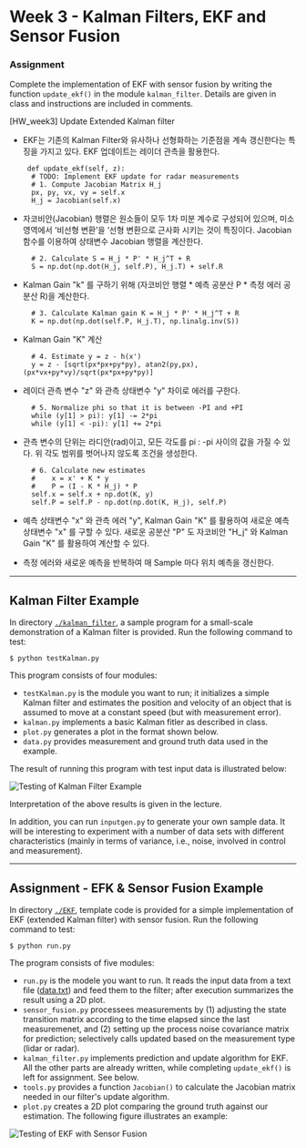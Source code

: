 # Week 3 - Kalman Filters, EKF and Sensor Fusion

### Assignment

Complete the implementation of EKF with sensor fusion by writing the function `update_ekf()` in the module `kalman_filter`. Details are given in class and instructions are included in comments.

[HW_week3]
Update Extended Kalman filter

- EKF는 기존의 Kalman Filter와 유사하나 선형화하는 기준점을 계속 갱신한다는 특징을 가지고 있다.
EKF 업데이트는 레이더 관측을 활용한다.         
        
       def update_ekf(self, z):
        # TODO: Implement EKF update for radar measurements       
        # 1. Compute Jacobian Matrix H_j
        px, py, vx, vy = self.x
        H_j = Jacobian(self.x)
         
- 자코비안(Jacobian) 행렬은 원소들이 모두 1차 미분 계수로 구성되어 있으며, 미소 영역에서 ‘비선형 변환’을 ‘선형 변환으로 근사화 시키는 것이 특징이다.
Jacobian 함수를 이용하여 상태변수 Jacobian 행렬을 계산한다.        
        
        # 2. Calculate S = H_j * P' * H_j^T + R
        S = np.dot(np.dot(H_j, self.P), H_j.T) + self.R
      
- Kalman Gain "k" 를 구하기 위해 (자코비안 행렬 * 예측 공분산 P * 측정 에러 공분산 R)을 계산한다.      
        
        # 3. Calculate Kalman gain K = H_j * P' * H_j^T + R
        K = np.dot(np.dot(self.P, H_j.T), np.linalg.inv(S))
        
- Kalman Gain "K" 계산      
        
        # 4. Estimate y = z - h(x')
        y = z - [sqrt(px*px+py*py), atan2(py,px), (px*vx+py*vy)/sqrt(px*px+py*py)]
        
- 레이더 관측 변수 "z" 와 관측 상태변수 "y" 차이로 에러를 구한다.
        
        # 5. Normalize phi so that it is between -PI and +PI
        while (y[1] > pi): y[1] -= 2*pi
        while (y[1] < -pi): y[1] += 2*pi
            
- 관측 변수의 단위는 라디안(rad)이고, 모든 각도를 pi : -pi 사이의 값을 가질 수 있다.
위 각도 범위를 벗어나지 않도록 조건을 생성한다.          
            
        # 6. Calculate new estimates
        #    x = x' + K * y
        #    P = (I - K * H_j) * P
        self.x = self.x + np.dot(K, y)
        self.P = self.P - np.dot(np.dot(K, H_j), self.P)

- 예측 상태변수 "x" 와 관측 에러 "y", Kalman Gain "K" 를 활용하여 새로운 예측 상태변수 "x" 를 구할 수 있다.
새로운 공분산 "P" 도 자코비안 "H_j" 와 Kalman Gain "K" 를 활용하여 계산할 수 있다.

- 측정 에러와 새로운 예측을 반복하여 매 Sample 마다 위치 예측을 갱신한다.

---

[//]: # (Image References)
[kalman-result]: ./kalman_filter/graph.png
[EKF-results]: ./EKF/plot.png

## Kalman Filter Example

In directory [`./kalman_filter`](./kalman_filter), a sample program for a small-scale demonstration of a Kalman filter is provided. Run the following command to test:

```
$ python testKalman.py
```

This program consists of four modules:

* `testKalman.py` is the module you want to run; it initializes a simple Kalman filter and estimates the position and velocity of an object that is assumed to move at a constant speed (but with measurement error).
* `kalman.py` implements a basic Kalman fitler as described in class.
* `plot.py` generates a plot in the format shown below.
* `data.py` provides measurement and ground truth data used in the example.

The result of running this program with test input data is illustrated below:

![Testing of Kalman Filter Example][kalman-result]

Interpretation of the above results is given in the lecture.

In addition, you can run `inputgen.py` to generate your own sample data. It will be interesting to experiment with a number of data sets with different characteristics (mainly in terms of variance, i.e., noise, involved in control and measurement).

---

## Assignment - EFK & Sensor Fusion Example

In directory [`./EKF`](./EKF), template code is provided for a simple implementation of EKF (extended Kalman filter) with sensor fusion. Run the following command to test:

```
$ python run.py
```

The program consists of five modules:

* `run.py` is the modele you want to run. It reads the input data from a text file ([data.txt](./EKF/data.txt)) and feed them to the filter; after execution summarizes the result using a 2D plot.
* `sensor_fusion.py` processees measurements by (1) adjusting the state transition matrix according to the time elapsed since the last measuremenet, and (2) setting up the process noise covariance matrix for prediction; selectively calls updated based on the measurement type (lidar or radar).
* `kalman_filter.py` implements prediction and update algorithm for EKF. All the other parts are already written, while completing `update_ekf()` is left for assignment. See below.
* `tools.py` provides a function `Jacobian()` to calculate the Jacobian matrix needed in our filter's update algorithm.
*  `plot.py` creates a 2D plot comparing the ground truth against our estimation. The following figure illustrates an example:

![Testing of EKF with Sensor Fusion][EKF-results]

